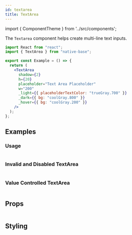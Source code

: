 ```yaml
---
id: textarea
title: TextArea
---
```


import { ComponentTheme } from '../src/components';

The `Textarea` component helps create multi-line text inputs.

```jsx isShowcase
import React from "react";
import { TextArea } from "native-base";

export const Example = () => {
  return (
    <TextArea
      shadow={2}
      h={20}
      placeholder="Text Area Placeholder"
      w="200"
      _light={{ placeholderTextColor: "trueGray.700" }}
      _dark={{ bg: "coolGray.800" }}
      _hover={{ bg: "coolGray.200" }}
    />
  );
};
```

## Examples

### Usage

```ComponentSnackPlayer path=components,primitives,TextArea,basic.tsx

```

### Invalid and Disabled TextArea

```ComponentSnackPlayer path=components,primitives,TextArea,invalid.tsx

```

### Value Controlled TextArea

```ComponentSnackPlayer path=components,primitives,TextArea,value.tsx

```

## Props

```ComponentPropTable path=primitives,TextArea,index.tsx

```

## Styling

<ComponentTheme name="textArea"  fileName="textarea" />
